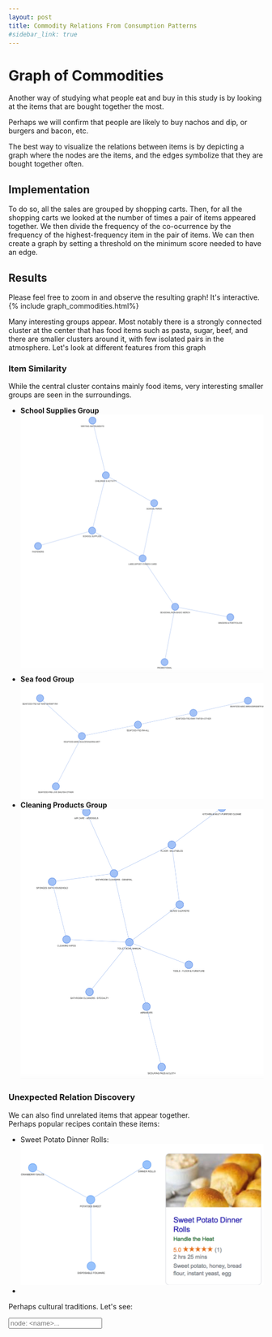 ```yaml
---
layout: post
title: Commodity Relations From Consumption Patterns
#sidebar_link: true
---
```

# Graph of Commodities
Another way of studying what people eat and buy in this study is by looking at the items that are bought together the most. 

Perhaps we will confirm that people are likely to buy nachos and dip, or burgers and bacon, etc.

The best way to visualize the relations between items is by depicting a graph where the nodes are the items, and the edges symbolize that they are bought together often.

## Implementation
To do so, all the sales are grouped by shopping carts. Then, for all the shopping carts we looked at the number of times a pair of items appeared together.
We then divide the frequency of the co-ocurrence by the frequency of the highest-frequency item in the pair of items. We can then create a graph by setting a threshold on the minimum 
score needed to have an edge. 

## Results
Please feel free to zoom in and observe the resulting graph! It's interactive.
{% include graph_commodities.html%}

Many interesting groups appear. Most notably there is a strongly connected cluster at the center that has food items such as pasta, sugar, beef, and there are smaller clusters around it, with few 
isolated pairs in the atmosphere. Let's look at different features from this graph
### Item Similarity
While the central cluster contains mainly food items, very interesting smaller groups are seen in the surroundings. 
* **School Supplies Group**
![School_Supplies_Group](/assets/images_graph/student_supplies.png)
* **Sea food Group**
![Sea_Food_Group](/assets/images_graph/seafood_group.png)
* **Cleaning Products Group**
![Cleaning_Products_Group](/assets/images_graph/cleaning_products_group.png)

### Unexpected Relation Discovery
We can also find unrelated items that appear together.  
Perhaps popular recipes contain these items:
* Sweet Potato Dinner Rolls:
![Sweet_potatoes](/assets/images_graph/sweet_potatoes.png)
* 
Perhaps cultural traditions. Let's see:

<!-- Script pointing to jekyll-search.js -->
<script src="https://unpkg.com/simple-jekyll-search/dest/simple-jekyll-search.min.js"></script>
<!-- Html Elements for Search -->
<div id="search-container">
<input type="text" id="search-input" placeholder="node: <name>...">
<ul id="results-container"></ul>
</div>

<script>
      simpleJekyllSearch = new SimpleJekyllSearch({
        searchInput: document.getElementById('search-input'),
        resultsContainer: document.getElementById('results-container'),
        json: '/graph_data.json',
        searchResultTemplate: '<li>{node}::::::{neighbors}</li>',
        noResultsText: 'No results found',
        limit: 10,
        fuzzy: false,
		exclude: ['neighbors']
      })
    </script>
